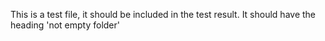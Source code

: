 This is a test file, it should be included in the test result.
It should have the heading 'not empty folder'
